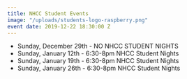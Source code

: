 ```yaml
---
title: NHCC Student Events
image: "/uploads/students-logo-raspberry.png"
event date: 2019-12-22 18:30:00 Z
---
```


* Sunday, December 29th  - NO NHCC STUDENT NIGHTS 
* Sunday, January 12th - 6:30-8pm NHCC Student Nights
* Sunday, January 19th - 6:30-8pm NHCC Student Nights
* Sunday, January 26th - 6:30-8pm NHCC Student Nights